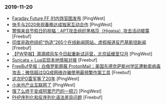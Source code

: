 ### 2019-11-20

* [Faraday Future FF 91内饰官图发布](https://www.pingwest.com/w/198030) [PingWest]
* [快手与2020央视春晚达成独家互动合作](https://www.pingwest.com/w/198023) [PingWest]
* [警惕来自节假日的祝福：APT攻击组织黑格莎（Higaisa）攻击活动披露](https://www.freebuf.com/news/219001.html) [Freebuf]
* [印度非政府组织“伪造”265个在线新闻网站，虚假报道反巴基斯坦新闻](https://www.freebuf.com/news/220022.html) [Freebuf]
* [【PW早报】滴滴顺风车今日起重新试运营，北京延缓至12月](https://www.pingwest.com/w/198010) [PingWest]
* [Suricata + Lua实现本地情报对接](https://www.freebuf.com/sectool/218951.html) [Freebuf]
* [FreeBuf早报｜白俄罗斯屏蔽 ProtonMail；美国东德克萨斯州学区遭勒索病毒攻击；微信超过QQ成网络诈骗使用最频繁作案工具](https://www.freebuf.com/news/220568.html) [Freebuf]
* [这次IPO雷军等了20年](https://www.pingwest.com/a/197843) [PingWest]
* [小米也产业互联网了](https://www.pingwest.com/a/197999) [PingWest]
* [饿了么终于变成阿里巴巴的一把刀](https://www.pingwest.com/a/198001) [PingWest]
* [PHP序列化和反序列化语法差异问题](https://www.freebuf.com/articles/web/219062.html) [Freebuf]
